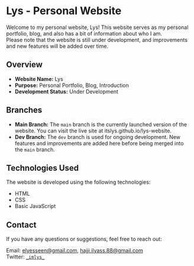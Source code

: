 # Lys - Personal Website

Welcome to my personal website, Lys! This website serves as my personal portfolio, blog, and also has a bit of information about who I am. 
<br> Please note that the website is still under development, and improvements and new features will be added over time.

## Overview

- **Website Name:** Lys
- **Purpose:** Personal Portfolio, Blog, Introduction
- **Development Status:** Under Development

## Branches

- **Main Branch:** The `main` branch is the currently launched version of the website. You can visit the live site at itslys.github.io/lys-website.
- **Dev Branch:** The `dev` branch is used for ongoing development. New features and improvements are added here before being merged into the `main` branch.

## Technologies Used

The website is developed using the following technologies:

- HTML
- CSS
- Basic JavaScript


## Contact
If you have any questions or suggestions, feel free to reach out:

Email: elyesseen@gmail.com, hajji.ilyass.88@gmail.com<br>
Twitter: <a href='https://twitter.com/_imlys_'>`_imlys_`<a>
